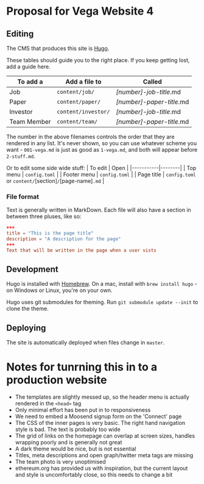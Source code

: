 # Proposal for Vega Website 4

## Editing
The CMS that produces this site is [Hugo](https://gohugo.io/).

These tables should guide you to the right place. If you keep getting lost, add a guide here.

| To add a   | Add a file to | Called |
|------------|---------------|--------|
| Job        | `content/job/`   | _[number]_-_job-title_.md |
| Paper      | `content/paper/` | _[number]_-_paper-title_.md |
| Investor   | `content/investor/`  | _[number]_-_job-title_.md |
| Team Member| `content/team/` | _[number]_-_paper-title_.md |

The number in the above filenames controls the order that they are rendered in any list. It's never shown, so you can use whatever scheme you want - `001-vega.md` is just as good as `1-vega.md`, and both will appear before `2-stuff.md`.

Or to edit some side wide stuff:
| To edit   | Open |
|-----------|--------|
| Top menu    | `config.toml` |
| Footer menu | `config.toml` |
| Page title | `config.toml` or  `content/`[section]`/`[page-name]`.md` |

### File format
Text is generally written in MarkDown. Each file will also have a section in between three pluses, like so:

```toml
+++
title = "This is the page title"
description = "A description for the page"
+++
Text that will be written in the page when a user vists
```

## Development
Hugo is installed with [Homebrew](https://brew.sh/). On a mac, install with `brew install hugo` - on Windows or Linux, you're on your own.

Hugo uses git submodules for theming. Run `git submodule update --init` to clone the theme.

## Deploying
The site is automatically deployed when files change in `master`.

# Notes for tunrning this in to a production website
- The templates are slightly messed up, so the header menu is actually rendered in the `<head>` tag
- Only minimal effort has been put in to responsiveness
- We need to embed a Moosend signup form on the 'Connect' page
- The CSS of the inner pages is very basic. The right hand navigation style is bad. The text is probably too wide
- The grid of links on the homepage can overlap at screen sizes, handles wrapping poorly and is generally not great
- A dark theme would be nice, but is not essential
- Titles, meta descriptions and open graph/twitter meta tags are missing
- The team photo is very unoptimised
- ethereum.org has provided us with inspiration, but the current layout and style is uncomfortably close, so this needs to change a bit